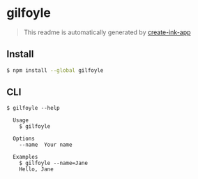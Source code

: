 # gilfoyle

> This readme is automatically generated by [create-ink-app](https://github.com/vadimdemedes/create-ink-app)

## Install

```bash
$ npm install --global gilfoyle
```

## CLI

```
$ gilfoyle --help

  Usage
    $ gilfoyle

  Options
    --name  Your name

  Examples
    $ gilfoyle --name=Jane
    Hello, Jane
```
